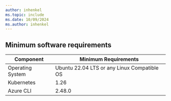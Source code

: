```yaml
---
author: inhenkel
ms.topic: include
ms.date: 10/09/2024
ms.author: inhenkel
---
```


## Minimum software requirements

| Component |  Minimum Requirements |
| --- | --- |
| Operating System | Ubuntu 22.04 LTS or any Linux Compatible OS |
| Kubernetes | 1.26 |
| Azure CLI | 2.48.0 |
